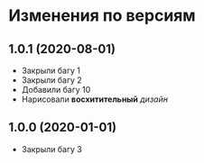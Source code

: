 # Изменения по версиям

## 1.0.1 (2020-08-01)

- Закрыли багу 1
- Закрыли багу 2
- Добавили багу 10
- Нарисовали **восхитительный** _дизайн_

## 1.0.0 (2020-01-01)

- Закрыли багу 3
